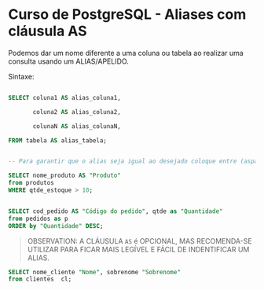 # Curso de PostgreSQL - Aliases com cláusula AS

Podemos dar um nome diferente a uma coluna ou tabela ao realizar uma consulta usando um ALIAS/APELIDO.

Sintaxe:

```sql

SELECT coluna1 AS alias_coluna1,

       coluna2 AS alias_coluna2,

       colunaN AS alias_colunaN,

FROM tabela AS alias_tabela;


-- Para garantir que o alias seja igual ao desejado coloque entre (aspas) " nome ", caso contrário pode vim a primeira letra minuscula ou maiscula a depender do S.O ou caso tenha espaço pode não funcionar como desejado.

SELECT nome_produto AS "Produto"
from produtos
WHERE qtde_estoque > 10;


SELECT cod_pedido AS "Código do pedido", qtde as "Quantidade"
from pedidos as p 
ORDER by "Quantidade" DESC;

```

> OBSERVATION: A CLÁUSULA `AS` é OPCIONAL, MAS RECOMENDA-SE UTILIZAR PARA FICAR MAIS LEGÍVEL E FÁCIL DE INDENTIFICAR UM ALIAS.

```SQL
SELECT nome_cliente "Nome", sobrenome "Sobrenome"
from clientes  cl;

```
